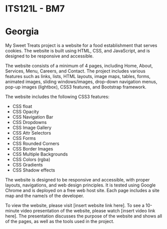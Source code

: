 # ITS121L - BM7
# Georgia
My Sweet Treats project is a website for a food establishment that serves cookies. The website is built using HTML, CSS, and JavaScript, and is designed to be responsive and accessible.

The website consists of a minimum of 4 pages, including Home, About, Services, Menu, Careers, and Contact. The project includes various features such as links, lists, HTML layouts, image maps, tables, forms, animated images, sliding windows/images, drop-down navigation menus, pop-up images (lightbox), CSS3 features, and Bootstrap framework.

The website includes the following CSS3 features:

- CSS float
- CSS Opacity
- CSS Navigation Bar
- CSS Dropdowns
- CSS Image Gallery
- CSS Attr Selectors
- CSS Forms
- CSS Rounded Corners
- CSS Border Images
- CSS Multiple Backgrounds
- CSS Colors (rgba)
- CSS Gradients
- CSS Shadow effects

The website is designed to be responsive and accessible, with proper layouts, navigations, and web design principles. It is tested using Google Chrome and is deployed on a free web host site. Each page includes a site map and the name/s of the developer.

To view the website, please visit [insert website link here]. To see a 10-minute video presentation of the website, please watch [insert video link here]. The presentation discusses the purpose of the website and shows all of the pages, as well as the tools used in the project.
